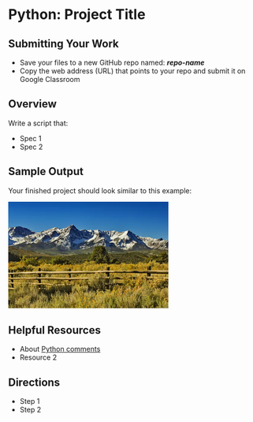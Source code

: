 ﻿# Python: Project Title

## Submitting Your Work
 - Save your files to a new GitHub repo named: ***repo-name***
 - Copy the web address (URL) that points to your repo and submit it on Google Classroom

## Overview

Write a script that:
 - Spec 1
 - Spec 2

## Sample Output

Your finished project should look similar to this example:

![The San Juan Mountains in New Mexico](san-juan-mtns-nm.png "San Juan Mountains")

## Helpful Resources

 - About [Python comments](https://www.w3schools.com/python/python_comments.asp)
 - Resource 2
 
## Directions

 - Step 1
 - Step 2


